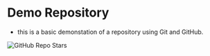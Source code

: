 # Demo Repository

- this is a basic demonstation of a repository using Git and GitHub.

![GitHub Repo Stars](https://img.sheilds.io/github/stars/MattGTafe/Demo-Repo)

